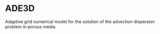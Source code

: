 # ADE3D
Adaptive grid numerical model for the solution of the advection dispersion problem in porous media
